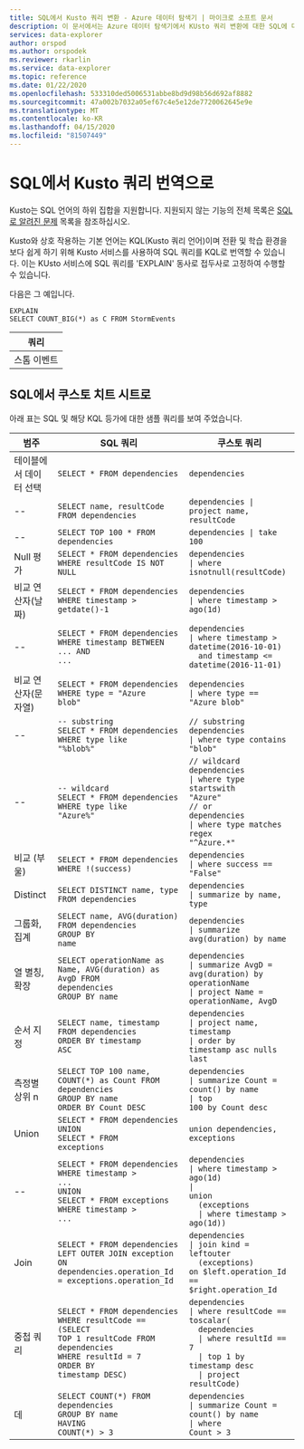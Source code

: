 ```yaml
---
title: SQL에서 Kusto 쿼리 변환 - Azure 데이터 탐색기 | 마이크로 소프트 문서
description: 이 문서에서는 Azure 데이터 탐색기에서 KUsto 쿼리 변환에 대한 SQL에 대해 설명합니다.
services: data-explorer
author: orspod
ms.author: orspodek
ms.reviewer: rkarlin
ms.service: data-explorer
ms.topic: reference
ms.date: 01/22/2020
ms.openlocfilehash: 533310ded5006531abbe8bd9d98b56d692af8882
ms.sourcegitcommit: 47a002b7032a05ef67c4e5e12de7720062645e9e
ms.translationtype: MT
ms.contentlocale: ko-KR
ms.lasthandoff: 04/15/2020
ms.locfileid: "81507449"
---
```

# <a name="sql-to-kusto-query-translation"></a>SQL에서 Kusto 쿼리 번역으로

Kusto는 SQL 언어의 하위 집합을 지원합니다. 지원되지 않는 기능의 전체 목록은 [SQL로 알려진 문제](../api/tds/sqlknownissues.md) 목록을 참조하십시오.

Kusto와 상호 작용하는 기본 언어는 KQL(Kusto 쿼리 언어)이며 전환 및 학습 환경을 보다 쉽게 하기 위해 Kusto 서비스를 사용하여 SQL 쿼리를 KQL로 번역할 수 있습니다. 이는 KUsto 서비스에 SQL 쿼리를 'EXPLAIN' 동사로 접두사로 고정하여 수행할 수 있습니다.

다음은 그 예입니다.

```kusto
EXPLAIN 
SELECT COUNT_BIG(*) as C FROM StormEvents 
```

|쿼리|
|---|
|스톰 이벤트<br>| 요약 C=개수()<br>| 프로젝트 C|

## <a name="sql-to-kusto-cheat-sheet"></a>SQL에서 쿠스토 치트 시트로

아래 표는 SQL 및 해당 KQL 등가에 대한 샘플 쿼리를 보여 주었습니다.

|범주 |SQL 쿼리 |쿠스토 쿼리
|---|---|---
테이블에서 데이터 선택 |<code>SELECT * FROM dependencies</code> | <code>dependencies</code>
--|<code>SELECT name, resultCode FROM dependencies</code> |<code>dependencies &#124; project name, resultCode</code>
--|<code>SELECT TOP 100 * FROM dependencies</code> | <code>dependencies &#124; take 100</code>
Null 평가 |<code>SELECT * FROM dependencies<br>WHERE resultCode IS NOT NULL</code> | <code>dependencies<br>&#124; where isnotnull(resultCode)</code>
비교 연산자(날짜) |<code>SELECT * FROM dependencies<br>WHERE timestamp > getdate()-1</code>| <code>dependencies<br>&#124; where timestamp > ago(1d)</code>
--|<code>SELECT * FROM dependencies<br>WHERE timestamp BETWEEN ... AND ...</code> |<code>dependencies<br>&#124; where timestamp > datetime(2016-10-01)<br>&nbsp;&nbsp;and timestamp <= datetime(2016-11-01)</code>
비교 연산자(문자열)|<code>SELECT * FROM dependencies<br>WHERE type = "Azure blob"</code> |<code>dependencies<br>&#124; where type == "Azure blob"</code>
--|<code>-- substring<br>SELECT * FROM dependencies<br>WHERE type like "%blob%"</code> |<code>// substring<br>dependencies<br>&#124; where type contains "blob"</code>
--|<code>-- wildcard<br>SELECT * FROM dependencies<br>WHERE type like "Azure%"</code> |<code>// wildcard<br>dependencies<br>&#124; where type startswith "Azure"<br>// or<br>dependencies<br>&#124; where type matches regex "^Azure.*"</code>
비교 (부울) |<code>SELECT * FROM dependencies<br>WHERE !(success)</code> |<code>dependencies<br>&#124; where success == "False"</code>
Distinct |<code>SELECT DISTINCT name, type  FROM dependencies</code> |<code>dependencies<br>&#124; summarize by name, type</code>
그룹화, 집계 |<code>SELECT name, AVG(duration) FROM dependencies<br>GROUP BY name</code> |<code>dependencies<br>&#124; summarize avg(duration) by name</code>
열 별칭, 확장 |<code>SELECT operationName as Name, AVG(duration) as AvgD FROM dependencies<br>GROUP BY name</code> |<code>dependencies<br>&#124; summarize AvgD = avg(duration) by operationName<br>&#124; project Name = operationName, AvgD</code>
순서 지정 |<code>SELECT name, timestamp FROM dependencies<br>ORDER BY timestamp ASC</code> |<code>dependencies<br>&#124; project name, timestamp<br>&#124; order by timestamp asc nulls last</code>
측정별 상위 n |<code>SELECT TOP 100 name, COUNT(*) as Count FROM dependencies<br>GROUP BY name<br>ORDER BY Count DESC</code> |<code>dependencies<br>&#124; summarize Count = count() by name<br>&#124; top 100 by Count desc</code>
Union |<code>SELECT * FROM dependencies<br>UNION<br>SELECT * FROM exceptions</code> |<code>union dependencies, exceptions</code>
--|<code>SELECT * FROM dependencies<br>WHERE timestamp > ...<br>UNION<br>SELECT * FROM exceptions<br>WHERE timestamp > ...</code> |<code>dependencies<br>&#124; where timestamp > ago(1d)<br>&#124; union<br>&nbsp;&nbsp;(exceptions<br>&nbsp;&nbsp;&#124; where timestamp > ago(1d))</code>
Join |<code>SELECT * FROM dependencies <br>LEFT OUTER JOIN exception<br>ON dependencies.operation_Id = exceptions.operation_Id</code> |<code>dependencies<br>&#124; join kind = leftouter<br>&nbsp;&nbsp;(exceptions)<br>on $left.operation_Id == $right.operation_Id</code>
중첩 쿼리 |<code>SELECT * FROM dependencies<br>WHERE resultCode == <br>(SELECT TOP 1 resultCode FROM dependencies<br>WHERE resultId = 7<br>ORDER BY timestamp DESC)</code> |<code>dependencies<br>&#124; where resultCode == toscalar(<br>&nbsp;&nbsp;dependencies<br>&nbsp;&nbsp;&#124; where resultId == 7<br>&nbsp;&nbsp;&#124; top 1 by timestamp desc<br>&nbsp;&nbsp;&#124; project resultCode)</code>
데 |<code>SELECT COUNT(\*) FROM dependencies<br>GROUP BY name<br>HAVING COUNT(\*) > 3</code> |<code>dependencies<br>&#124; summarize Count = count() by name<br>&#124; where Count > 3</code>|